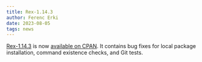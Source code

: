 ```yaml
---
title: Rex-1.14.3
author: Ferenc Erki
date: 2023-08-05
tags: news
---
```


[Rex-1.14.3](/docs/release_notes/1.14.3.html) is now [available on CPAN](https://metacpan.org/release/FERKI/Rex-1.14.3). It contains bug fixes for local package installation, command existence checks, and Git tests.
